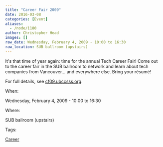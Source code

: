 ```yaml
---
title: "Career Fair 2009"
date: 2016-03-08
categories: [Event]
aliases:
  - /node/1180
author: Christopher Head
images: []
raw_date: Wednesday, February 4, 2009 - 10:00 to 16:30
raw_location: SUB ballroom (upstairs)
---
```


It's that time of year again: time for the annual Tech Career Fair! Come out to the career fair in the SUB ballroom to network and learn about tech companies from Vancouver… and everywhere else. Bring your résumé!

For full details, see [cf09.ubccsss.org](https://ubctcf.com/).

When: 

Wednesday, February 4, 2009 - 10:00 to 16:30

Where: 

SUB ballroom (upstairs)

Tags: 

[Career](/career)
